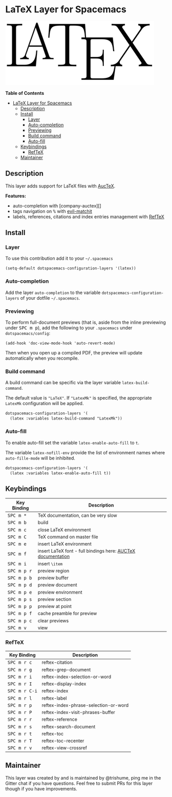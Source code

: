 # LaTeX Layer for Spacemacs

![logo](img/latex.png)

<!-- markdown-toc start - Don't edit this section. Run M-x markdown-toc/generate-toc again -->
**Table of Contents**

- [LaTeX Layer for Spacemacs](#latex-layer-for-spacemacs)
    - [Description](#description)
    - [Install](#install)
        - [Layer](#layer)
        - [Auto-completion](#auto-completion)
        - [Previewing](#previewing)
        - [Build command](#build-command)
        - [Auto-fill](#auto-fill)
    - [Keybindings](#keybindings)
        - [RefTeX](#reftex)
    - [Maintainer](#maintainer)

<!-- markdown-toc end -->

## Description

This layer adds support for LaTeX files with [AucTeX][].

**Features:**
- auto-completion with [company-auctex][]
- tags navigation on <kbd>%</kbd> with [evil-matchit][]
- labels, references, citations and index entries management with [RefTeX][]

## Install

### Layer

To use this contribution add it to your `~/.spacemacs`

```elisp
(setq-default dotspacemacs-configuration-layers '(latex))
```

### Auto-completion

Add the layer `auto-completion` to the variable
`dotspacemacs-configuration-layers` of your dotfile `~/.spacemacs`.

### Previewing

To perform full-document previews (that is, aside from the inline previewing
under <kbd>SPC m p</kbd>), add the following to your `.spacemacs`
under `dotspacemacs/config`:

```elisp
(add-hook 'doc-view-mode-hook 'auto-revert-mode)
```

Then when you open up a compiled PDF, the preview will update automatically
when you recompile.

### Build command

A build command can be specific via the layer variable `latex-build-command`.

The default value is `"LaTeX"`. If `"LatexMk"` is specified, the appropriate
`LatexMk` configuration will be applied.

```elisp
dotspacemacs-configuration-layers '(
  (latex :variables latex-build-command "LatexMk"))
```

### Auto-fill

To enable auto-fill set the variable `latex-enable-auto-fill` to `t`.

The variable `latex-nofill-env` provide the list of environment names where
`auto-fille-mode` will be inhibited.

```elisp
dotspacemacs-configuration-layers '(
  (latex :variables latex-enable-auto-fill t))
```

## Keybindings

Key Binding         |                 Description
--------------------|------------------------------------------------------------------
<kbd>SPC m *</kbd>  | TeX documentation, can be very slow
<kbd>SPC m b</kbd>  | build
<kbd>SPC m c</kbd>  | close LaTeX environment
<kbd>SPC m C</kbd>  | TeX command on master file
<kbd>SPC m e</kbd>  | insert LaTeX environment
<kbd>SPC m f</kbd>  | insert LaTeX font - full bindings here: [AUCTeX documentation][AUCTeX Font]
<kbd>SPC m i</kbd>  | insert `\item`
<kbd>SPC m p r<kbd> | preview region
<kbd>SPC m p b</kbd>| preview buffer
<kbd>SPC m p d</kbd>| preview document
<kbd>SPC m p e</kbd>| preview environment
<kbd>SPC m p s</kbd>| preview section
<kbd>SPC m p p</kbd>| preview at point
<kbd>SPC m p f</kbd>| cache preamble for preview
<kbd>SPC m p c</kbd>| clear previews
<kbd>SPC m v  </kbd>| view


### RefTeX

Key Binding            |                 Description
-----------------------|------------------------------------------------------------------
<kbd>SPC m r c</kbd>   | reftex-citation
<kbd>SPC m r g</kbd>   | reftex-grep-document
<kbd>SPC m r i</kbd>   | reftex-index-selection-or-word
<kbd>SPC m r I</kbd>   | reftex-display-index
<kbd>SPC m r C-i</kbd> | reftex-index
<kbd>SPC m r l</kbd>   | reftex-label
<kbd>SPC m r p</kbd>   | reftex-index-phrase-selection-or-word
<kbd>SPC m r P</kbd>   | reftex-index-visit-phrases-buffer
<kbd>SPC m r r</kbd>   | reftex-reference
<kbd>SPC m r s</kbd>   | reftex-search-document
<kbd>SPC m r t</kbd>   | reftex-toc
<kbd>SPC m r T</kbd>   | reftex-toc-recenter
<kbd>SPC m r v</kbd>   | reftex-view-crossref

## Maintainer

This layer was created by and is maintained by @trishume, ping me in the Gitter
chat if you have questions. Feel free to submit PRs for this layer though if
you have improvements.

[AUCTex]: https://savannah.gnu.org/projects/auctex/
[AUCTeX Font]: https://www.gnu.org/software/auctex/manual/auctex/Font-Specifiers.html
[RefTeX]: http://www.gnu.org/software/emacs/manual/html_node/reftex/index.html
[evil-matchit]: https://github.com/redguardtoo/evil-matchit
